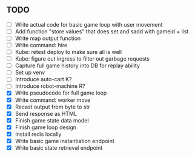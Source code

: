 ## TODO

- [ ] Write actual code for basic game loop with user movement
- [ ] Add function "store values" that does set and sadd with gameid + list
- [ ] Write map output function
- [ ] Write command: hire
- [ ] Kube: retest deploy to make sure all is well
- [ ] Kube: figure out ingress to filter out garbage requests
- [ ] Capture full game history into DB for replay ability
- [ ] Set up venv
- [ ] Introduce auto-cart K?
- [ ] Introduce robot-machine R?
- [x] Write pseudocode for full game loop
- [x] Write command: worker move
- [x] Recast output from byte to str
- [x] Send response as HTML
- [x] Finish game state data model
- [x] Finish game loop design
- [x] Install redis locally
- [x] Write basic game instantiation endpoint
- [x] Write basic state retrieval endpoint

